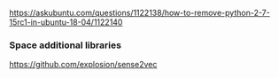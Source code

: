 https://askubuntu.com/questions/1122138/how-to-remove-python-2-7-15rc1-in-ubuntu-18-04/1122140

### Space additional libraries
https://github.com/explosion/sense2vec

